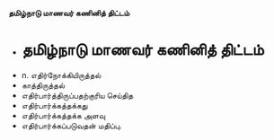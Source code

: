 **தமிழ்நாடு மாணவர் கணினித் திட்டம்**
- # தமிழ்நாடு மாணவர் கணினித் திட்டம்
- n. எதிர்நோக்கியிருத்தல்
- காத்திருத்தல்
- எதிர்பார்த்திருப்பதற்குரிய செய்தித
- எதிர்பார்க்கத்தக்கது
- எதிர்பார்க்கத்தக்க அளவு
- எதிர்பார்க்கப்படுவதன் மதிப்பு.


